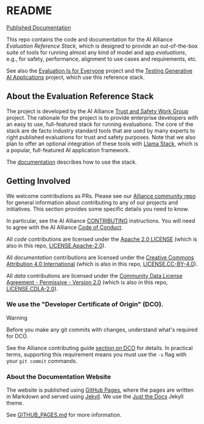 # README

[Published Documentation](https://the-ai-alliance.github.io/eval-ref-stack/)

This repo contains the code and documentation for the AI Alliance _Evaluation Reference Stack_, which is designed to provide an out-of-the-box suite of tools for running almost any kind of model and app _evaluations_, e.g., for safety, performance, alignment to use cases and requirements, etc.

See also the [Evaluation Is for Everyone](https://the-ai-alliance.github.io/trust-safety-evals/) project and the [Testing Generative AI Applications](https://the-ai-alliance.github.io/ai-application-testing/) project, which use this reference stack.  

## About the Evaluation Reference Stack

The project is developed by the AI Alliance [Trust and Safety Work Group](https://thealliance.ai/focus-areas/trust-and-safety) project. The rationale for the project is to provide enterprise developers with an easy to use, full-featured stack for running evaluations. The core of the stack are de facto industry standard tools that are used by many experts to right published evaluations for trust and safety purposes. Note that we also plan to offer an optional integration of these tools with [Llama Stack](https://llama-stack.readthedocs.io/en/latest/), which is a popular, full-featured AI application framework.

The [documentation](https://the-ai-alliance.github.io/eval-ref-stack/) describes how to use the stack.

## Getting Involved

We welcome contributions as PRs. Please see our [Alliance community repo](https://github.com/The-AI-Alliance/community/) for general information about contributing to any of our projects and initiatives. This section provides some specific details you need to know.

In particular, see the AI Alliance [CONTRIBUTING](https://github.com/The-AI-Alliance/community/blob/main/CONTRIBUTING.md) instructions. You will need to agree with the AI Alliance [Code of Conduct](https://github.com/The-AI-Alliance/community/blob/main/CODE_OF_CONDUCT.md).

All _code_ contributions are licensed under the [Apache 2.0 LICENSE](https://github.com/The-AI-Alliance/community/blob/main/LICENSE.Apache-2.0) (which is also in this repo, [LICENSE.Apache-2.0](LICENSE.Apache-2.0)).

All _documentation_ contributions are licensed under the [Creative Commons Attribution 4.0 International](https://github.com/The-AI-Alliance/community/blob/main/LICENSE.CC-BY-4.0) (which is also in this repo, [LICENSE.CC-BY-4.0](LICENSE.CC-BY-4.0)).

All _data_ contributions are licensed under the [Community Data License Agreement - Permissive - Version 2.0](https://github.com/The-AI-Alliance/community/blob/main/LICENSE.CDLA-2.0) (which is also in this repo, [LICENSE.CDLA-2.0](LICENSE.CDLA-2.0)).

### We use the "Developer Certificate of Origin" (DCO).

> [!WARNING]
> Before you make any git commits with changes, understand what's required for DCO.

See the Alliance contributing guide [section on DCO](https://github.com/The-AI-Alliance/community/blob/main/CONTRIBUTING.md#developer-certificate-of-origin) for details. In practical terms, supporting this requirement means you must use the `-s` flag with your `git commit` commands.

### About the Documentation Website

The website is published using [GitHub Pages](https://pages.github.com/), where the pages are written in Markdown and served using [Jekyll](https://github.com/jekyll/jekyll). We use the [Just the Docs](https://just-the-docs.github.io/just-the-docs/) Jekyll theme.

See [GITHUB_PAGES.md](GITHUB_PAGES.md) for more information.
